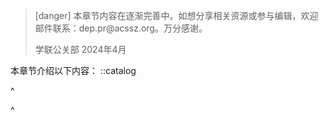 > [danger] 本章节内容在逐渐完善中。如想分享相关资源或参与编辑，欢迎邮件联系：dep.pr\@acssz.org。万分感谢。
>
> 学联公关部
> 2024年4月

本章节介绍以下内容：
::catalog

^



^
